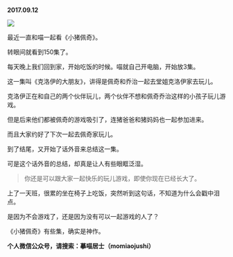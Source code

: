 
          
**2017.09.12**

![](https://pic4.zhimg.com/v2-c424f8a689857200653213b596ef7eef.jpg)


最近一直和喵一起看《小猪佩奇》。

转眼间就看到150集了。

每天晚上我们回到家，开始吃饭的时候。喵就自己开电脑，开始放3集。

这一集叫《克洛伊的大朋友》，讲得是佩奇和乔治一起去堂姐克洛伊家去玩儿。

克洛伊正在和自己的两个伙伴玩儿，两个伙伴不想和佩奇乔治这样的小孩子玩儿游戏。

但是后来他们都被佩奇的游戏吸引了，连猪爸爸和猪妈妈也一起参加进来。

而且大家约好了下次一起去佩奇家玩儿。

到了结尾，又开始了话外音来总结这一集。

可是这个话外音的总结，却真是让人有些眼眶泛湿。
>你还是可以跟大家一起快乐的玩儿游戏，即使你现在已经长大了。



上了一天班，很累的坐在椅子上吃饭，突然听到这句话，不知道为什么会戳中泪点。

是因为不会游戏了，还是因为没有可以一起游戏的人了？

《小猪佩奇》有些集，确实是神作。


**个人微信公众号，请搜索：摹喵居士（momiaojushi）**

        